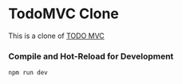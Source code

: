 # TodoMVC Clone

This is a clone of [TODO MVC](todomvc.com)


### Compile and Hot-Reload for Development

```sh
npm run dev
```
